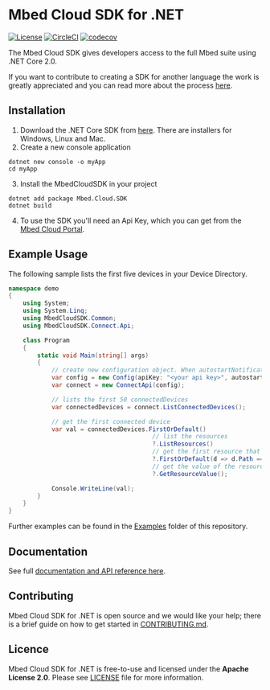 # Mbed Cloud SDK for .NET

[![License](https://img.shields.io/badge/License-Apache%202.0-blue.svg)](https://spdx.org/licenses/Apache-2.0.html)
[![CircleCI](https://circleci.com/gh/ARMmbed/mbed-cloud-sdk-dotnet.svg?style=shield&circle-token=68538baa897f82e3dcc38a48315e9ba24977b183)](https://circleci.com/gh/ARMmbed/mbed-cloud-sdk-dotnet)
[![codecov](https://codecov.io/gh/ARMmbed/mbed-cloud-sdk-dotnet/branch/master/graph/badge.svg?token=r8Bg3F9X7V)](https://codecov.io/gh/ARMmbed/mbed-cloud-sdk-dotnet)

The Mbed Cloud SDK gives developers access to the full Mbed suite using .NET Core 2.0.

If you want to contribute to creating a SDK for another language the work is
greatly appreciated and you can read more about the process
[here](https://github.com/ARMmbed/mbed-cloud-sdk-codegen/blob/master/docs/create-new-language.md).

## Installation

1. Download the .NET Core SDK from [here](https://www.microsoft.com/net/download). There are installers for Windows, Linux and Mac.
2. Create a new console application

```
dotnet new console -o myApp
cd myApp
```

3. Install the MbedCloudSDK in your project

```
dotnet add package Mbed.Cloud.SDK
dotnet build
```

4. To use the SDK you'll need an Api Key, which you can get from the [Mbed Cloud Portal](https://portal.mbedcloud.com/).

## Example Usage

The following sample lists the first five devices in your Device Directory.

```csharp
namespace demo
{
    using System;
    using System.Linq;
    using MbedCloudSDK.Common;
    using MbedCloudSDK.Connect.Api;

    class Program
    {
        static void Main(string[] args)
        {
            // create new configuration object. When autostartNotifications is true, you don't need to open a notification channel manually
            var config = new Config(apiKey: "<your api key>", autostartNotifications: true);
            var connect = new ConnectApi(config);

            // lists the first 50 connectedDevices
            var connectedDevices = connect.ListConnectedDevices();

            // get the first connected device
            var val = connectedDevices.FirstOrDefault()
                                        // list the resources
                                        ?.ListResources()
                                        // get the first resource that matches the path /3201/0/5853
                                        ?.FirstOrDefault(d => d.Path == "/3201/0/5853")
                                        // get the value of the resource
                                        ?.GetResourceValue();

            Console.WriteLine(val);
        }
    }
}
```

Further examples can be found in the [Examples](Examples) folder of this repository.

## Documentation

See full [documentation and API reference here](https://cloud.mbed.com/docs/latest/mbed-cloud-sdk-dotnet/index.html).

## Contributing

Mbed Cloud SDK for .NET is open source and we would like your help; there is a
brief guide on how to get started in [CONTRIBUTING.md](CONTRIBUTING.md).

## Licence

Mbed Cloud SDK for .NET is free-to-use and licensed under the **Apache License 2.0**.
Please see [LICENSE](LICENSE) file for more information.
